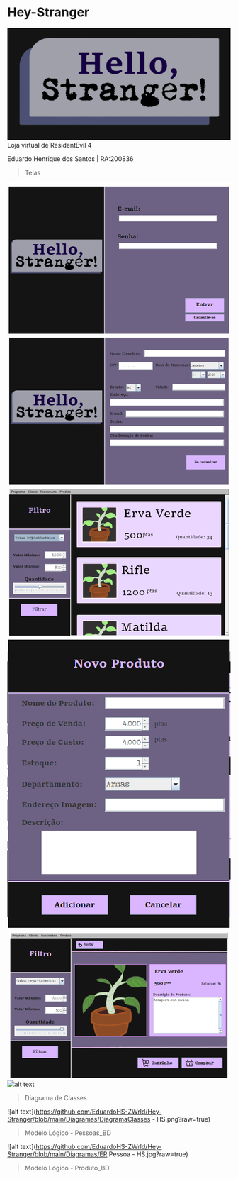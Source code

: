 # Hey-Stranger
![alt text](https://github.com/EduardoHS-ZWrld/Hey-Stranger/blob/main/HS-Imagens/HS-Logo.png?raw=true)
Loja virtual de ResidentEvil 4

Eduardo Henrique dos Santos | RA:200836

 > Telas

![alt text](https://github.com/EduardoHS-ZWrld/Hey-Stranger/blob/main/HS-Imagens/SingIn.png?raw=true)
![alt text](https://github.com/EduardoHS-ZWrld/Hey-Stranger/blob/main/HS-Imagens/NewClient.png?raw=true)
![alt text](https://github.com/EduardoHS-ZWrld/Hey-Stranger/blob/main/HS-Imagens/MenuProd.png?raw=true)
![alt text](https://github.com/EduardoHS-ZWrld/Hey-Stranger/blob/main/HS-Imagens/NewProduto.png?raw=true)
![alt text](https://github.com/EduardoHS-ZWrld/Hey-Stranger/blob/main/HS-Imagens/ViewProd.png?raw=true)
![alt text](https://github.com/EduardoHS-ZWrld/Hey-Stranger/blob/main/HS-Imagens/ComprarProd.png?raw=true)

 > Diagrama de Classes

![alt text](https://github.com/EduardoHS-ZWrld/Hey-Stranger/blob/main/Diagramas/DiagramaClasses - HS.png?raw=true)

 > Modelo Lógico - Pessoas_BD

![alt text](https://github.com/EduardoHS-ZWrld/Hey-Stranger/blob/main/Diagramas/ER Pessoa - HS.jpg?raw=true) 
 
 > Modelo Lógico - Produto_BD
 
 
